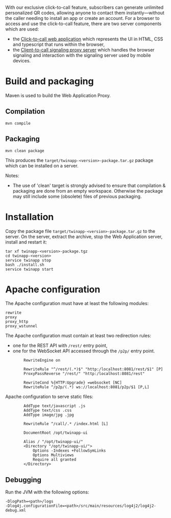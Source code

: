 
With our exclusive click-to-call feature, subscribers can generate unlimited personalized QR codes,
allowing anyone to contact them instantly—without the caller needing to install an app or create an account.
For a browser to access and use the click-to-call feature, there are two server components which are used:

- the [Click-to-call web application](https://github.com/Twinlife/server-webapp-ui) which represents the UI
  in HTML, CSS and typescript that runs within the browser,
- the [Client-to-call signaling proxy server](https://github.com/Twinlife/server-webapp) which handles
  the browser signaling and interaction with the signaling server used by mobile devices.


# Build and packaging

Maven is used to build the Web Application Proxy.

## Compilation

```
mvn compile
```

## Packaging

```
mvn clean package
```

This produces the `target/twinapp-<version>-package.tar.gz` package which can be
installed on a server.

Notes:

* The use of 'clean' target is strongly advised to ensure that compilation & packaging are done from an empty workspace.
Otherwise the package may still include some (obsolete) files of previous packaging.


# Installation

Copy the package file `target/twinapp-<version>-package.tar.gz` to the server.
On the server, extract the archive, stop the Web Application server, install and restart it:

```
tar xf twinapp-<version>-package.tgz
cd twinapp-<version>
service twinapp stop
bash ./install.sh
service twinapp start
```

# Apache configuration

The Apache configuration must have at least the following modules:

```
rewrite
proxy
proxy_http
proxy_wstunnel
```

The Apache configuration must contain at least two redirection rules:

* one for the REST API with `/rest/` entry point,
* one for the WebSocket API accessed through the `/p2p/` entry point.

```
        RewriteEngine on

        RewriteRule "^/rest/(.*)$" "http:/localhost:8081/rest/$1" [P]
        ProxyPassReverse "/rest/" "http:/localhost:8081/rest"

        RewriteCond %{HTTP:Upgrade} =websocket [NC]
        RewriteRule ^/p2p/(.*) ws://localhost:8081/p2p/$1 [P,L]
```

Apache configuration to serve static files:

```
        AddType text/javascript .js
        AddType text/css .css
        AddType image/jpg .jpg

        RewriteRule ^/call/.* /index.html [L]

        DocumentRoot /opt/twinapp-ui

        Alias / "/opt/twinapp-ui/"
        <Directory "/opt/twinapp-ui/">
            Options -Indexes +FollowSymLinks
            Options Multiviews
            Require all granted
        </Directory>
```

## Debugging

Run the JVM with the following options:

```
-DlogPath=<path>/logs
-Dlog4j.configurationFile=<path>/src/main/resources/log4j2/log4j2-debug.xml
```

